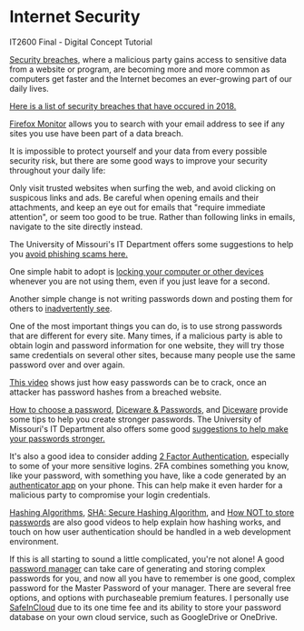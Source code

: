 # Internet Security
IT2600 Final - Digital Concept Tutorial 

[Security breaches](https://en.wikipedia.org/wiki/Data_breach), where a malicious party gains access to sensitive data from a website or program, are becoming more and more common as computers get faster and the Internet becomes an ever-growing part of our daily lives.

[Here is a list of security breaches that have occured in 2018.](https://www.identityforce.com/blog/2018-data-breaches) 

[Firefox Monitor](https://monitor.firefox.com/) allows you to search with your email address to see if any sites you use have been part of a data breach.

It is impossible to protect yourself and your data from every possible security risk, but there are some good ways to improve your security throughout your daily life: 

Only visit trusted websites when surfing the web, and avoid clicking on suspicous links and ads. Be careful when opening emails and their attachments, and keep an eye out for emails that "require immediate attention", or seem too good to be true. Rather than following links in emails, navigate to the site directly instead. 

The University of Missouri's IT Department offers some suggestions to help you [avoid phishing scams here.](https://www.umsystem.edu/makeitsafe/phishing)

One simple habit to adopt is [locking your computer or other devices](http://www.netstandard.com/always-lock-computer/) whenever you are not using them, even if you just leave for a second. 

Another simple change is not writing passwords down and posting them for others to [inadvertently see](https://hotforsecurity.bitdefender.com/blog/hawaiis-missile-alert-agency-keeps-its-password-on-a-post-it-note-19461.html).

One of the most important things you can do, is to use strong passwords that are different for every site. Many times, if a malicious party is able to obtain login and password information for one website, they will try those same credentials on several other sites, because many people use the same password over and over again.

[This video](https://www.youtube.com/watch?v=7U-RbOKanYs) shows just how easy passwords can be to crack, once an attacker has password hashes from a breached website.

[How to choose a password](https://www.youtube.com/watch?v=3NjQ9b3pgIg), [Diceware & Passwords](https://www.youtube.com/watch?v=Pe_3cFuSw1E), and [Diceware](http://world.std.com/~reinhold/diceware.html) provide some tips to help you create stronger passwords. The University of Missouri's IT Department also offers some good [suggestions to help make your passwords stronger.](https://umsystem.edu/makeitsafe/passwords)

It's also a good idea to consider adding [2 Factor Authentication](https://www.youtube.com/watch?v=ZXFYT-BG2So), especially to some of your more sensitive logins. 2FA combines something you know, like your password, with something you have, like a code generated by an [authenticator app](https://www.google.com/landing/2step/) on your phone. This can help make it even harder for a malicious party to compromise your login credentials.

[Hashing Algorithms](https://www.youtube.com/watch?v=b4b8ktEV4Bg), [SHA: Secure Hashing Algorithm](https://www.youtube.com/watch?v=DMtFhACPnTY), and [How NOT to store passwords](https://www.youtube.com/watch?v=8ZtInClXe1Q) are also good videos to help explain how hashing works, and touch on how user authentication should be handled in a web development environment.

If this is all starting to sound a little complicated, you're not alone! A good [password manager](https://www.pcmag.com/article2/0,2817,2475964,00.asp) can take care of generating and storing complex passwords for you, and now all you have to remember is one good, complex password for the Master Password of your manager. There are several free options, and options with purchaseable premium features. I personally use [SafeInCloud](https://safe-in-cloud.com/en/) due to its one time fee and its ability to store your password database on your own cloud service, such as GoogleDrive or OneDrive.